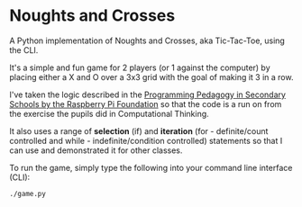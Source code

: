 # Noughts and Crosses
A Python implementation of Noughts and Crosses, aka Tic-Tac-Toe, using the CLI.  

It's a simple and fun game for 2 players (or 1 against the computer) by placing either a X and O over a 3x3 grid with the goal of making it 3 in a row.

I've taken the logic described in the [Programming Pedagogy in Secondary Schools by the Raspberry Pi Foundation](https://www.futurelearn.com/courses/secondary-programming-pedagogy) so that the code is a run on from the exercise the pupils did in Computational Thinking.

It also uses a range of **selection** (if) and **iteration** (for - definite/count controlled and while - indefinite/condition controlled) statements so that I can use and demonstrated it for other classes.

To run the game, simply type the following into your command line interface (CLI):
```
./game.py
```

